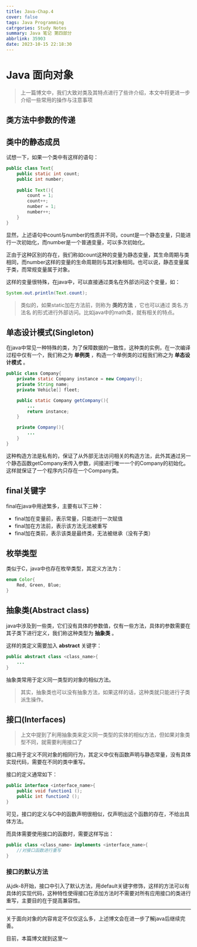 ```yaml
---
title: Java-Chap.4
cover: false
tags: Java Programming
catrgories: Study Notes
summary: Java 笔记 第四部分
abbrlink: 35903
date: 2023-10-15 22:18:30
---
```


# Java 面向对象

> 上一篇博文中，我们大致对类及其特点进行了些许介绍，本文中将更进一步介绍一些常用的操作与注意事项

## 类方法中参数的传递

## 类中的静态成员

试想一下，如果一个类中有这样的语句：

```java
public class Text{
    public static int count;
    public int number;
    
    public Text(){
        count = 1;
        count++;
        number = 1;
        number++;
    }
}
```

显然，上述语句中count与number的性质并不同，count是一个静态变量，只能进行一次初始化，而number是一个普通变量，可以多次初始化。

正由于这种区别的存在，我们称如count这种的变量为静态变量，其生命周期与类相同，而number这样的变量的生命周期则与其对象相同。也可以说，静态变量属于类，而常规变量属于对象。

这样的变量很特殊，在java中，可以直接通过类名在外部访问这个变量，如：

```java
System.out.println(Text.count);
```

> 类似的，如果static加在方法前，则称为 **类的方法** ，它也可以通过 类名.方法名 的形式进行外部访问。比如java中的math类，就有相关的特点。

## 单态设计模式(Singleton)

在java中常见一种特殊的类，为了保障数据的一致性，这种类的实例，在一次编译过程中仅有一个，我们称之为 **单例类** ，构造一个单例类的过程我们称之为 **单态设计模式** 。

```java
public class Company{
    private static Company instance = new Company();
    private String name;
    private Vehicle[] fleet;

    public static Company getCompany(){
        ...
        return instance;
    }

    private Company(){
        ...
    }
}
```

这种构造方法是私有的，保证了从外部无法访问相关的构造方法，此外其通过另一个静态函数getCompany来传入参数，间接进行唯一一个的Company的初始化。这样就保证了一个程序内只存在一个Company类。

## final关键字

final在java中用途繁多，主要有以下三种：
- final加在变量前，表示常量，只能进行一次赋值
- final加在方法前，表示该方法无法被重写
- final加在类前，表示该类是最终类，无法被继承（没有子类）

## 枚举类型

类似于C，java中也存在枚举类型，其定义方法为：

```java
enum Color{
    Red, Green, Blue;
}
```

## 抽象类(Abstract class)

java中涉及到一些类，它们没有具体的参数值，仅有一些方法，具体的参数需要在其子类下进行定义，我们称这种类型为 **抽象类** 。

这样的类定义需要加入 **abstract** 关键字：
```java
public abstract class <class_name>{
    ...
}
```

抽象类常用于定义同一类型的对象的相似方法。

> 其实，抽象类也可以没有抽象方法，如果这样的话，这种类就只能进行子类派生操作。

## 接口(Interfaces)

> 上文中提到了利用抽象类来定义同一类型的实体的相似方法，但如果对象类型不同，就需要利用接口了

接口用于定义不同对象的相同行为，其定义中仅有函数声明与静态常量，没有具体实现代码，需要在不同的类中重写。

接口的定义通常如下：
```java
public interface <interface_name>{
    public void function1 ();
    public int function2 ();
}
```

可见，接口的定义与C中的函数声明很相似，仅声明出这个函数的存在，不给出具体方法。

而具体需要使用接口的函数时，需要这样写出：
```java
public class <class_name> implements <interface_name>{
    //对接口函数进行重写
}
```

### 接口的默认方法

从jdk-8开始，接口中引入了默认方法，用default关键字修饰，这样的方法可以有具体的实现代码，这种特性使得接口在添加方法时不需要对所有应用接口的类进行重写，主要目的在于提高兼容性。

----

关于面向对象的内容肯定不仅仅这么多，上述博文会在进一步了解java后继续完善。

目前，本篇博文就到这里～
